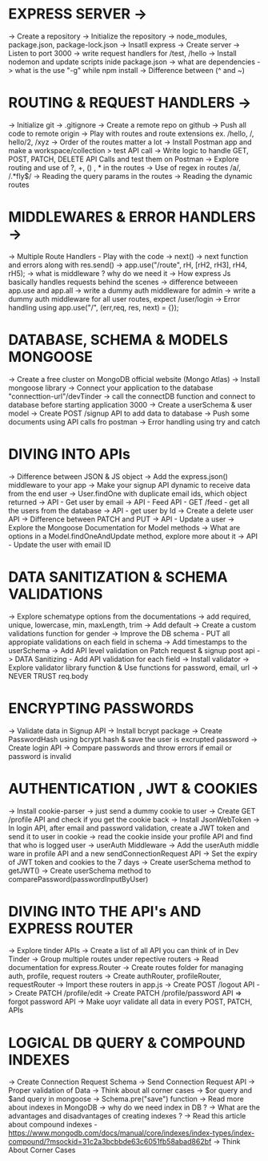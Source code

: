 # EXPRESS SERVER ->

-> Create a repository
-> Initialize the repository
-> node_modules, package.json, package-lock.json
-> Insatll express
-> Create server
-> Listen to port 3000
-> write request handlers for /test, /hello
-> Install nodemon and update scripts inide package.json
-> what are dependencies
-> what is the use "-g" while npm install
-> Difference between (^ and ~)

# ROUTING & REQUEST HANDLERS ->

-> Initialize git
-> .gitignore
-> Create a remote repo on github
-> Push all code to remote origin
-> Play with routes and route extensions ex. /hello, /, hello/2, /xyz
-> Order of the routes matter a lot
-> Install Postman app and make a workspace/collection > test API call
-> Write logic to handle GET, POST, PATCH, DELETE API Calls and test them on Postman
-> Explore routing and use of ?, +, () , * in the routes
-> Use of regex in routes /a/, /.*fly$/
-> Reading the query params in the routes
-> Reading the dynamic routes

# MIDDLEWARES & ERROR HANDLERS ->

-> Multiple Route Handlers - Play with the code
-> next()
-> next function and errors along with res.send()
-> app.use("/route", rH, [rH2, rH3], rH4, rH5);
-> what is middleware ? why do we need it
-> How express Js basically handles requests behind the scenes
-> difference betweeen app.use and app.all
-> write a dummy auth middleware for admin
-> write a dummy auth middleware for all user routes, expect /user/login
-> Error handling using app.use("/", (err,req, res, next) = {});

# DATABASE, SCHEMA & MODELS MONGOOSE

-> Create a free cluster on MongoDB official website (Mongo Atlas)
-> Install mongoose library
-> Connect your application to the database "connecttion-url"/devTinder
-> call the connectDB function and connect to database before starting application 3000
-> Create a userSchema & user model
-> Create POST /signup API to add data to database
-> Push some documents using API calls fro postman
-> Error handling using try and catch

# DIVING INTO APIs

-> Difference between JSON & JS object
-> Add the express.json() middleware to your app
-> Make your signup API dynamic to receive data from the end user
-> User.findOne with duplicate email ids, which object returned
-> API - Get user by email
-> API - Feed API - GET /feed - get all the users from the database
-> API - get user by Id
-> Create a delete user API
-> Difference between PATCH and PUT
-> API - Update a user
-> Explore the Mongoose Documentation for Model methods
-> What are options in a Model.findOneAndUpdate method, explore more about it
-> API - Update the user with email ID

# DATA SANITIZATION & SCHEMA VALIDATIONS

-> Explore schematype options from the documentations
-> add required, unique, lowercase, min, maxLength, trim
-> Add default
-> Create a custom validations function for gender
-> Improve the DB schema - PUT all appropiate validations on each field in schema
-> Add timestamps to the userSchema
-> Add API level validation on Patch request & signup post api
-> DATA Sanitizing - Add API validation for each field
-> Install validator
-> Explore validator library function & Use functions for password, email, url
-> NEVER TRUST req.body

# ENCRYPTING PASSWORDS

-> Validate data in Signup API
-> Install bcrypt package
-> Create PasswordHash using bcrypt.hash & save the user is excrupted password
-> Create login API
-> Compare passwords and throw errors if email or password is invalid

# AUTHENTICATION , JWT & COOKIES

-> Install cookie-parser
-> just send a dummy cookie to user
-> Create GET /profile API and check if you get the cookie back
-> Install JsonWebToken
-> In login API, after email and password validation, create a JWT token and send it to user in cookie
-> read the cookie inside your profile API and find that who is logged user
-> userAuth Middleware
-> Add the userAuth middle ware in profile API and a new sendConnectionRequest API
-> Set the expiry of JWT token and cookies to the 7 days
-> Create userSchema method to getJWT()
-> Create userSchema method to comparePassword(passwordInputByUser)

# DIVING INTO THE API's AND EXPRESS ROUTER

-> Explore tinder APIs
-> Create a list of all API you can think of in Dev Tinder
-> Group multiple routes under repective routers
-> Read documentation for express.Router
-> Create routes folder for managing auth, profile, request routers
-> Create authRouter, profileRouter, requestRouter
-> Import these routers in app.js
-> Create POST /logout API
-> Create PATCH /profile/edit
-> Create PATCH /profile/password API => forgot password API
-> Make uoyr validate all data in every POST, PATCH, APIs

# LOGICAL DB QUERY & COMPOUND INDEXES

-> Create Connection Request Schema
-> Send Connection Request API
-> Proper validation of Data
-> Think about all corner cases
-> $or query and $and query in mongoose
-> Schema.pre("save") function
-> Read more about indexes in MongoDB
-> why do we need index in DB ?
-> What are the advantages and disadvantages of creating indexes ?
-> Read this article about compound indexes - https://www.mongodb.com/docs/manual/core/indexes/index-types/index-compound/?msockid=31c2a3bcbbde63c6051fb58abad862bf
-> Think About Corner Cases
